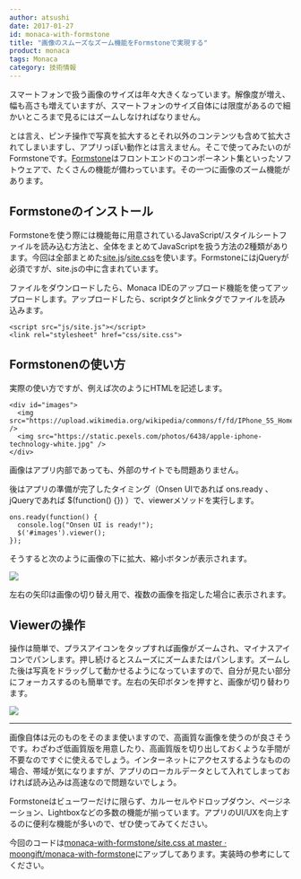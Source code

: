 ```yaml
---
author: atsushi
date: 2017-01-27
id: monaca-with-formstone
title: "画像のスムーズなズーム機能をFormstoneで実現する"
product: monaca
tags: Monaca
category: 技術情報
---
```


スマートフォンで扱う画像のサイズは年々大きくなっています。解像度が増え、幅も高さも増えていますが、スマートフォンのサイズ自体には限度があるので細かいところまで見るにはズームしなければなりません。

とは言え、ピンチ操作で写真を拡大するとそれ以外のコンテンツも含めて拡大されてしまいますし、アプリっぽい動作とは言えません。そこで使ってみたいのがFormstoneです。[Formstone](https://formstone.it)はフロントエンドのコンポーネント集といったソフトウェアで、たくさんの機能が備わっています。その一つに画像のズーム機能があります。

## Formstoneのインストール

Formstoneを使う際には機能毎に用意されているJavaScript/スタイルシートファイルを読み込む方法と、全体をまとめてJavaScriptを扱う方法の2種類があります。今回は全部まとめた[site.js](https://raw.githubusercontent.com/moongift/monaca-with-formstone/master/www/js/site.js)/[site.css](https://raw.githubusercontent.com/moongift/monaca-with-formstone/master/www/css/site.css)を使います。FormstoneにはjQueryが必須ですが、site.jsの中に含まれています。

ファイルをダウンロードしたら、Monaca IDEのアップロード機能を使ってアップロードします。アップロードしたら、scriptタグとlinkタグでファイルを読み込みます。

```
<script src="js/site.js"></script>
<link rel="stylesheet" href="css/site.css">
```

## Formstonenの使い方

実際の使い方ですが、例えば次のようにHTMLを記述します。

```
<div id="images">
  <img src="https://upload.wikimedia.org/wikipedia/commons/f/fd/IPhone_5S_Home_Button.jpg" />
  <img src="https://static.pexels.com/photos/6438/apple-iphone-technology-white.jpg" />
</div>
```

画像はアプリ内部であっても、外部のサイトでも問題ありません。

後はアプリの準備が完了したタイミング（Onsen UIであれば ons.ready 、jQueryであれば $(function() {}) ）で、viewerメソッドを実行します。

```
ons.ready(function() {
  console.log("Onsen UI is ready!");
  $('#images').viewer();
});
```

そうすると次のように画像の下に拡大、縮小ボタンが表示されます。

![](/blog/content/images/2017/Jan/zoomer-1.png)

左右の矢印は画像の切り替え用で、複数の画像を指定した場合に表示されます。

## Viewerの操作

操作は簡単で、プラスアイコンをタップすれば画像がズームされ、マイナスアイコンでパンします。押し続けるとスムーズにズームまたはパンします。ズームした後は写真をドラッグして動かせるようになっていますので、自分が見たい部分にフォーカスするのも簡単です。左右の矢印ボタンを押すと、画像が切り替わります。

![](/blog/content/images/2017/Jan/zoomer.gif)

----

画像自体は元のものをそのまま使いますので、高画質な画像を使うのが良さそうです。わざわざ低画質版を用意したり、高画質版を切り出しておくような手間が不要なのですぐに使えるでしょう。インターネットにアクセスするようなものの場合、帯域が気になりますが、アプリのローカルデータとして入れてしまっておければ読み込みは高速なので問題ないでしょう。

Formstoneはビューワーだけに限らず、カルーセルやドロップダウン、ページネーション、Lightboxなどの多数の機能が揃っています。アプリのUI/UXを向上するのに便利な機能が多いので、ぜひ使ってみてください。

今回のコードは[monaca-with-formstone/site.css at master · moongift/monaca-with-formstone](https://github.com/moongift/monaca-with-formstone)にアップしてあります。実装時の参考にしてください。
